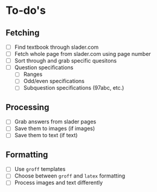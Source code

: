 # To-do's

## Fetching
- [ ] Find textbook through slader.com
- [ ] Fetch whole page from slader.com using page number
- [ ] Sort through and grab specific quesitons
- [ ] Question specifications
  - [ ] Ranges
  - [ ] Odd/even specifications
  - [ ] Subquestion specifications (97abc, etc.)

## Processing
- [ ] Grab answers from slader pages
- [ ] Save them to images (if images)
- [ ] Save them to text (if text)

## Formatting
- [ ] Use `groff` templates
- [ ] Choose between `groff` and `latex` formatting
- [ ] Process images and text differently
